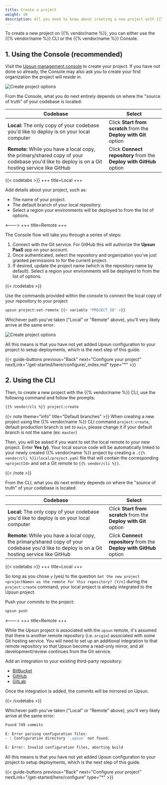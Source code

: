 ```yaml
---
title: Create a project
weight: 10
description: All you need to know about creating a new project with {{% vendor/name %}}
---
```


To create a new project on {{% vendor/name %}}, you can either use the {{% vendor/name %}} CLI or the {{% vendor/name %}} Console.

## 1. Using the Console (recommended)

Visit the [Upsun management console](https://console.upsun.com/-/create-project) to create your project.
If you have not done so already, the Console may also ask you to create your first organization the project will reside in.

![Create project options](/images/console/create-project.png "0.4")

From the Console, what you do next entirely depends on where the "source of truth" of your codebase is located:

| Codebase  |  Select |
|---|---|
| **Local:** The only copy of your codebase you'd like to deploy is on your local computer  | Click **Start from scratch** from the **Deploy with Git** option  |
| **Remote:** While you have a local copy, the primary/shared copy of your codebase you'd like to deploy is on a Git hosting service like GitHub  | Click **Connect repository** from the **Deploy with GitHub** option  |

{{< codetabs >}}
+++
title=Local
+++

Add details about your project, such as:

- The name of your project.
- The default branch of your local repository.
- Select a region your environments will be deployed to from the list of options.

<--->
+++
title=Remote
+++

The Console flow will take you through a series of steps:

1. Connect with the Git service. For GitHub this will authorize the **Upsun PaaS** app on your account.
1. Once authenticated, select the repository and organization you've just granted permissions to for the current project.
1. If desired, update the project name (which is the repository name by default). Select a region your environments will be deployed to from the list of options.

{{< /codetabs >}}

Use the commands provided within the console to connect the local copy of your repository to your project

```bash
upsun project:set-remote {{< variable "PROJECT_ID" >}}
```

Whichever path you've taken ("Local" or "Remote" above), you'll very likely arrive at the same error:

![Create project options](/images/console/first-fail.png "0.4")

All this means is that you have not yet added Upsun configuration to your project to setup deployments, which is the next step of this guide.

{{< guide-buttons previous="Back" next="Configure your project" nextLink="/get-started/here/configure/_index.md" type="*" >}}

## 2. Using the CLI

Then, to create a new project with the {{% vendor/name %}} CLI, use the following command and follow the prompts:

```bash {location="Terminal"}
{{% vendor/cli %}} project:create
```

{{< note theme="info" title="Default branches" >}}
When creating a new project using the {{% vendor/name %}} CLI command `project:create`, default production branch is set to `main`, please change it if your default branch is not the same (ex: `master`)

Then, you will be asked if you want to set the local remote to your new project. Enter **Yes (y)**.
Your local source code will be automatically linked to your newly created {{% vendor/name %}} project by creating a `.{{% vendor/cli %}}/local/project.yaml` file that will contain the corresponding `<projectId>` and set a Git remote to `{{% vendor/cli %}}`.

{{< /note >}}

From the CLI, what you do next entirely depends on where the "source of truth" of your codebase is located:

| Codebase  |  Select |
|---|---|
| **Local:** The only copy of your codebase you'd like to deploy is on your local computer  | Click **Start from scratch** from the **Deploy with Git** option  |
| **Remote:** While you have a local copy, the primary/shared copy of your codebase you'd like to deploy is on a Git hosting service like GitHub  | Click **Connect repository** from the **Deploy with GitHub** option  |

{{< codetabs >}}
+++
title=Local
+++

So long as you chose `y` (yes) to the question `Set the new project <projectName> as the remote for this repository? [Y/n]` during the `project:create` command, your local project is already integrated to the Upsun project.

Push your commits to the project:

```bash
upsun push
```

<--->
+++
title=Remote
+++

While the Upsun project is associated with the `upsun` remote, it's assumed that there is another remote repository (i.e. `origin`) associated with some Git hosting service.
You will need to set up an additional integration to that remote repository so that Upsun become a read-only mirror, and all development/review continues from the Git service.

Add an integration to your existing third-party repository:

- [BitBucket](/integrations/source/bitbucket.md)
- [GitHub](/integrations/source/github.md)
- [GitLab](/integrations/source/gitlab.md)

Once the integration is added, the commits will be mirrored on Upsun.

{{< /codetabs >}}

Whichever path you've taken ("Local" or "Remote" above), you'll very likely arrive at the same error:

```bash
Found 749 commits

E: Error parsing configuration files:
- : Configuration directory '.upsun' not found.

E: Error: Invalid configuration files, aborting build
```

All this means is that you have not yet added Upsun configuration to your project to setup deployments, which is the next step of this guide.

{{< guide-buttons previous="Back" next="Configure your project" nextLink="/get-started/here/configure" type="*" >}}

